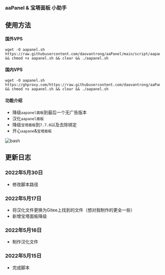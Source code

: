 ### aaPanel & 宝塔面板 小助手

## 使用方法
#### 国外VPS
```
wget -O aapanel.sh https://raw.githubusercontent.com/daovantrong/aaPanel/main/script/aapanel.sh && chmod +x aapanel.sh && clear && ./aapanel.sh
```

#### 国内VPS
```
wget -O aapanel.sh https://ghproxy.com/https://raw.githubusercontent.com/daovantrong/aaPanel/main/script/aapanel.sh && chmod +x aapanel.sh && clear && ./aapanel.sh
```

#### 功能介绍
- 降级`aapanel面板`到最后一个无广告版本
- 汉化`aapanel面板`
- 降级`宝塔面板`到`7.7.0`以及去除绑定
- 开心`aapane`&`宝塔面板`

![bash](https://ghproxy.com/https://raw.githubusercontent.com/daovantrong/aaPanel/main/resource/bash.png)

## 更新日志

### 2022年5月30日
- 修改脚本路径

### 2022年5月17日
- 将汉化文件更换为Gitee上找到的文件（想对我制作的更全一些）
- 新增宝塔面板降级

### 2022年5月16日
- 制作汉化文件

### 2022年5月15日
- 完成脚本